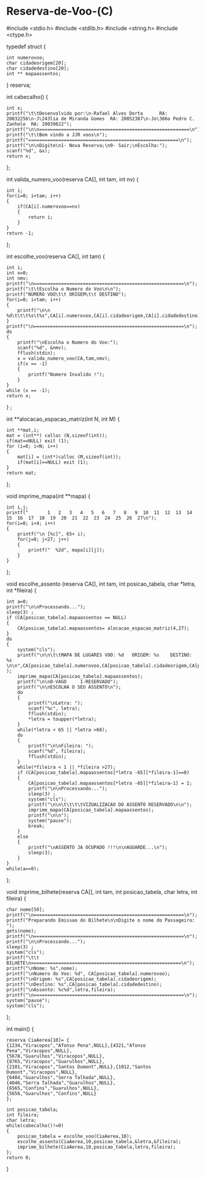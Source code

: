 # Reserva-de-Voo-(C)
#include <stdio.h>
#include <stdlib.h>
#include <string.h>
#include <ctype.h>

typedef struct
{

    int numerovoo;
    char cidadeorigem[20];
    char cidadedestino[20];
    int ** mapaassentos;
} reserva;


int cabecalho()
{

    int x;
    printf("\t\tDesenvolvido por:\n-Rafael Alves Dorta      RA: 20032256\n-J\243lia de Miranda Gomes  RA: 20052387\n-Jo\306o Pedro C. Zanholo  RA: 20039822");
    printf("\n\n=======================================================\n");
    printf("\t\tBem vindo a JJR voos\n");
    printf("=======================================================\n");
    printf("\n\nDigite\n1- Nova Reserva;\n0- Sair;\nEscolha:");
    scanf("%d", &x);
    return x;
};

int valida_numero_voo(reserva CA[], int tam, int nv)
{

    int i;
    for(i=0; i<tam; i++)
    {
        if(CA[i].numerovoo==nv)
        {
            return i;
        }
    }
    return -1;
};

int escolhe_voo(reserva CA[], int tam)
{

    int i;
    int x=0;
    int nmv;
    printf("\n=======================================================\n");
    printf("\t\tEscolha o Numero do Voo\n\n");
    printf("NUMERO VOO\t\t ORIGEM\t\t DESTINO");
    for(i=0; i<tam; i++)
    {
        printf("\n\n   %d\t\t\t%s\t%s",CA[i].numerovoo,CA[i].cidadeorigem,CA[i].cidadedestino);
    }
    printf("\n=======================================================\n");
    do
    {
        printf("\nEscolha o Numero do Voo:");
        scanf("%d", &nmv);
        fflush(stdin);
        x = valida_numero_voo(CA,tam,nmv);
        if(x == -1)
        {
            printf("Numero Invalido !");
        }
    }
    while (x == -1);
    return x;
}
;

int **alocacao_espacao_matriz(int N, int M)
{

    int **mat,i;
    mat = (int**) calloc (N,sizeof(int));
    if(mat==NULL) exit (1);
    for (i=0; i<N; i++)
    {
        mat[i] = (int*)calloc (M,sizeof(int));
        if(mat[i]==NULL) exit (1);
    }
    return mat;
};

void imprime_mapa(int **mapa)
{

    int i,j;
    printf("       1   2   3   4   5   6   7   8   9  10  11  12  13  14  15  16  17  18  19  20  21  22  23  24  25  26  27\n");
    for(i=0; i<4; i++)
    {
        printf("\n [%c]", 65+ i);
        for(j=0; j<27; j++)
        {
            printf("  %2d", mapa[i][j]);
        }
    }


};

void escolhe_assento (reserva CA[], int tam, int posicao_tabela, char *letra, int *fileira)
{

    int a=0;
    printf("\n\nProcessando...");
    sleep(3) ;
    if (CA[posicao_tabela].mapaassentos == NULL)
    {
        CA[posicao_tabela].mapaassentos= alocacao_espacao_matriz(4,27);
    }
    do
    {
        system("cls");
        printf("\n\n\t\tMAPA DE LUGARES VOO: %d   ORIGEM: %s    DESTINO: %s \n\n",CA[posicao_tabela].numerovoo,CA[posicao_tabela].cidadeorigem,CA[posicao_tabela].cidadedestino );
        imprime_mapa(CA[posicao_tabela].mapaassentos);
        printf("\n\n0-VAGO     1-RESERVADO");
        printf("\n\nESCOLHA O SEU ASSENTO\n");
        do
        {
            printf("\nLetra: ");
            scanf("%c", letra);
            fflush(stdin);
            *letra = toupper(*letra);
        }
        while(*letra < 65 || *letra >68);
        do
        {
            printf("\n\nFileira: ");
            scanf("%d", fileira);
            fflush(stdin);
        }
        while(*fileira < 1 || *fileira >27);
        if (CA[posicao_tabela].mapaassentos[*letra -65][*fileira-1]==0)
        {
            CA[posicao_tabela].mapaassentos[*letra -65][*fileira-1] = 1;
            printf("\n\nProcessando...");
            sleep(3) ;
            system("cls");
            printf("\n\n\t\t\t\tVIZUALIZACAO DO ASSENTO RESERVADO\n\n");
            imprime_mapa(CA[posicao_tabela].mapaassentos);
            printf("\n\n");
            system("pause");
            break;
        }
        else
        {
            printf("\nASSENTO JA OCUPADO !!!\n\nAGUARDE...\n");
            sleep(3);
        }
    }
    while(a==0);
};

void imprime_bilhete(reserva CA[], int tam, int posicao_tabela, char letra, int fileira)
{

    char nome[50];
    printf("\n=======================================================\n");
    printf("Preparando Emissao do Bilhete\n\nDigite o nome do Passageiro: ");
    gets(nome);
    printf("\n=======================================================\n");
    printf("\n\nProcessando...");
    sleep(3) ;
    system("cls");
    printf("\t\t         BILHETE\n=======================================================\n");
    printf("\nNome: %s",nome);
    printf("\nNumero do Voo: %d", CA[posicao_tabela].numerovoo);
    printf("\nOrigem: %s",CA[posicao_tabela].cidadeorigem);
    printf("\nDestino: %s",CA[posicao_tabela].cidadedestino);
    printf("\nAssento: %c%d",letra,fileira);
    printf("\n=======================================================\n");
    system("pause");
    system("cls");

};




int main()
{

    reserva CiaAerea[10]= {
    {1234,"Viracopos","Afonso Pena",NULL},{4321,"Afonso Pena","Viracopos",NULL},
    {5678,"Guarulhos","Viracopos",NULL},{8765,"Viracopos","Guarulhos",NULL},
    {2101,"Viracopos","Santos Dumont",NULL},{1012,"Santos Dumont","Viracopos",NULL},
    {6404,"Guarulhos","Serra Talhada",NULL},
    {4046,"Serra Talhada","Guarulhos",NULL},
    {6565,"Confins","Guarulhos",NULL},
    {5656,"Guarulhos","Confins",NULL}
    };
    
    int posicao_tabela;
    int fileira;
    char letra;
    while(cabecalho()!=0)
    {
        posicao_tabela = escolhe_voo(CiaAerea,10);
        escolhe_assento(CiaAerea,10,posicao_tabela,&letra,&fileira);
        imprime_bilhete(CiaAerea,10,posicao_tabela,letra,fileira);
    };
    return 0;
}


